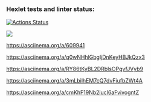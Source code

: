 ### Hexlet tests and linter status:
[![Actions Status](https://github.com/GordeyMartin/python-project-49/workflows/hexlet-check/badge.svg)](https://github.com/GordeyMartin/python-project-49/actions)

<a href="https://codeclimate.com/github/GordeyMartin/python-project-49/maintainability"><img 
src="https://api.codeclimate.com/v1/badges/4df5e11a7fc86d141667/maintainability" /></a>

https://asciinema.org/a/609941

https://asciinema.org/a/q0wNHhlGbgljDnKeyHBJkQzx3

https://asciinema.org/a/RY86tKyBL2DRblsOPgvfJVyb9

https://asciinema.org/a/3mLbilhEM7cQ7dvFiufbZWt4A

https://asciinema.org/a/cmKhF19Nb2lucl6aFvivogntZ
